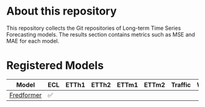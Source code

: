 # About this repository
This repository collects the Git repositories of Long-term Time Series Forecasting models. The results section contains metrics such as MSE and MAE for each model.

# Registered Models

| Model | ECL | ETTh1 | ETTh2 | ETTm1 | ETTm2 | Traffic | Weather | ILI | Solar | PEMS |
|-------|-----|-------|-------|-------|-------|---------|---------|-----|-------|------|
|<a href="https://github.com/chenzRG/Fredformer/tree/main">Fredformer</a> | 	:white_check_mark: